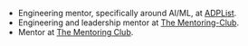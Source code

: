 - Engineering mentor, specifically around AI/ML, at [ADPList](https://www.adplist.org/).
- Engineering and leadership mentor at [The Mentoring-Club](https://www.mentoring-club.com).
- Mentor at [The Mentoring Club](https://www.thementoringclub.org/).
